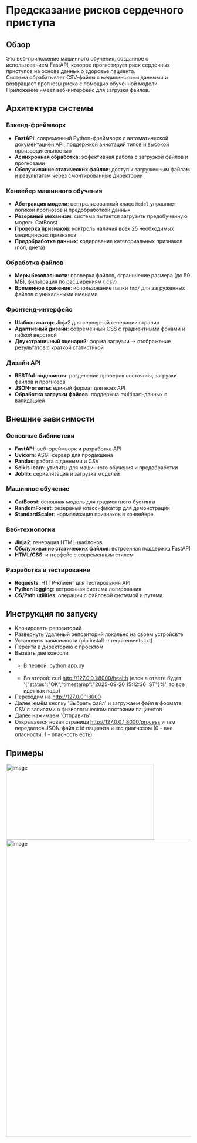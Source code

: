 # Предсказание рисков сердечного приступа

## Обзор

Это веб-приложение машинного обучения, созданное с использованием FastAPI, которое прогнозирует риск сердечных приступов на основе данных о здоровье пациента.  
Система обрабатывает CSV-файлы с медицинскими данными и возвращает прогнозы риска с помощью обученной модели.  
Приложение имеет веб-интерфейс для загрузки файлов.

## Архитектура системы

### Бэкенд-фреймворк
- **FastAPI**: современный Python-фреймворк с автоматической документацией API, поддержкой аннотаций типов и высокой производительностью  
- **Асинхронная обработка**: эффективная работа с загрузкой файлов и прогнозами  
- **Обслуживание статических файлов**: доступ к загруженным файлам и результатам через смонтированные директории  

### Конвейер машинного обучения
- **Абстракция модели**: централизованный класс `Model` управляет логикой прогнозов и предобработкой данных  
- **Резервный механизм**: система пытается загрузить предобученную модель CatBoost
- **Проверка признаков**: контроль наличия всех 25 необходимых медицинских признаков  
- **Предобработка данных**: кодирование категориальных признаков (пол, диета)

### Обработка файлов
- **Меры безопасности**: проверка файлов, ограничение размера (до 50 МБ), фильтрация по расширениям (.csv)  
- **Временное хранение**: использование папки `tmp/` для загруженных файлов с уникальными именами  

### Фронтенд-интерфейс
- **Шаблонизатор**: Jinja2 для серверной генерации страниц  
- **Адаптивный дизайн**: современный CSS с градиентными фонами и гибкой версткой  
- **Двухстраничный сценарий**: форма загрузки → отображение результатов с краткой статистикой  

### Дизайн API
- **RESTful-эндпоинты**: разделение проверок состояния, загрузки файлов и прогнозов  
- **JSON-ответы**: единый формат для всех API  
- **Обработка загрузки файлов**: поддержка multipart-данных с валидацией  

## Внешние зависимости

### Основные библиотеки
- **FastAPI**: веб-фреймворк и разработка API  
- **Uvicorn**: ASGI-сервер для продакшена  
- **Pandas**: работа с данными и CSV  
- **Scikit-learn**: утилиты для машинного обучения и предобработки  
- **Joblib**: сериализация и загрузка моделей  

### Машинное обучение
- **CatBoost**: основная модель для градиентного бустинга  
- **RandomForest**: резервный классификатор для демонстрации  
- **StandardScaler**: нормализация признаков в конвейере  

### Веб-технологии
- **Jinja2**: генерация HTML-шаблонов  
- **Обслуживание статических файлов**: встроенная поддержка FastAPI  
- **HTML/CSS**: интерфейс с современным стилем  

### Разработка и тестирование
- **Requests**: HTTP-клиент для тестирования API  
- **Python logging**: встроенная система логирования  
- **OS/Path utilities**: операции с файловой системой и путями  

## Инструкция по запуску 
- Клонировать репозиторий
- Развернуть удаленый репозиторий локально на своем устройсвте
- Установить зависимости (pip install -r requirements.txt)
- Перейти в директорию с проектом 
- Вызвать две консоли
- - В первой: python app.py
- - Во второй: curl http://127.0.0.1:8000/health (елси в ответе будет '{"status":"OK","timestamp":"2025-09-20 15:12:36 IST"}%', то все идет как надо)
- Переходим на http://127.0.0.1:8000
- Далее жмём кнопку 'Выбрать файл' и загружаем файл в формате CSV с записями о физиологическом состоянии пациентов 
- Далее нажимаем 'Отправить'
- Открывается новая страница http://127.0.0.1:8000/process и там передается JSON-файл с id пациента и его диагнозом (0 - вне опасности, 1 - опасность есть)


## Примеры 
<img width="403" height="206" alt="image" src="https://github.com/user-attachments/assets/6944c17e-e241-40ad-a5c8-b460d514d87c" />
<img width="1301" height="807" alt="image" src="https://github.com/user-attachments/assets/fce9472f-e3d8-4b31-8be4-c7d2857480a8" />
